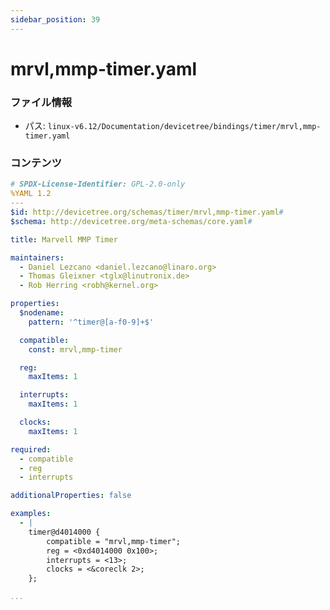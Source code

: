 ```yaml
---
sidebar_position: 39
---
```

# mrvl,mmp-timer.yaml

### ファイル情報

- パス: `linux-v6.12/Documentation/devicetree/bindings/timer/mrvl,mmp-timer.yaml`

### コンテンツ

```yaml
# SPDX-License-Identifier: GPL-2.0-only
%YAML 1.2
---
$id: http://devicetree.org/schemas/timer/mrvl,mmp-timer.yaml#
$schema: http://devicetree.org/meta-schemas/core.yaml#

title: Marvell MMP Timer

maintainers:
  - Daniel Lezcano <daniel.lezcano@linaro.org>
  - Thomas Gleixner <tglx@linutronix.de>
  - Rob Herring <robh@kernel.org>

properties:
  $nodename:
    pattern: '^timer@[a-f0-9]+$'

  compatible:
    const: mrvl,mmp-timer

  reg:
    maxItems: 1

  interrupts:
    maxItems: 1

  clocks:
    maxItems: 1

required:
  - compatible
  - reg
  - interrupts

additionalProperties: false

examples:
  - |
    timer@d4014000 {
        compatible = "mrvl,mmp-timer";
        reg = <0xd4014000 0x100>;
        interrupts = <13>;
        clocks = <&coreclk 2>;
    };

...

```
